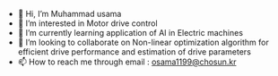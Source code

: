 - 👋 Hi, I’m Muhammad usama
- 👀 I’m interested in Motor drive control
- 🌱 I’m currently learning application of AI in Electric machines
- 💞️ I’m looking to collaborate on Non-linear optimization algorithm for efficient drive performance and estimation of drive parameters
- 📫 How to reach me through email : osama1199@chosun.kr

<!---
osama1199/osama1199 is a ✨ special ✨ repository because its `README.md` (this file) appears on your GitHub profile.
You can click the Preview link to take a look at your changes.
--->
